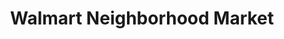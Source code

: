 ---
title: "Walmart Neighborhood Market"
url: /murfreesboro/walmart-neighborhood-market-new-salem-highway/
shop: Supermarkt
---